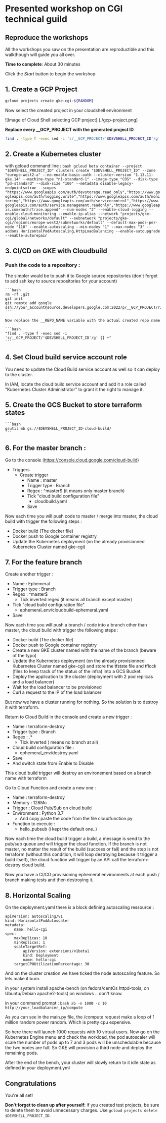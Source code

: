 # Presented workshop on CGI technical guild

## Reproduce the workshops

All the workshops you saw on the presentation are reproductible and this walkthough will guide you all over.

**Time to complete**: About 30 minutes

Click the *Start* button to begin the workshop

## 1. Create a GCP Project

```bash
gcloud projects create gke-cgi-${RANDOM}
```

Now select the created project in your cloudshell environment

![Image of Cloud Shell selecting GCP project]
(./gcp-project.png)

**Replace every __GCP_PROJECT with the generated project ID**
```bash
find . -type f -exec sed -i 's/__GCP_PROJECT/'$DEVSHELL_PROJECT_ID'/g' {} +
```

## 2. Create a Kubernetes cluster

with gcloud command line :
    ```bash
    gcloud beta container --project "$DEVSHELL_PROJECT_ID" clusters create "$DEVSHELL_PROJECT_ID" --zone "europe-west2-a" --no-enable-basic-auth --cluster-version "1.13.11-gke.14" --machine-type "n1-standard-1" --image-type "COS" --disk-type "pd-standard" --disk-size "100" --metadata disable-legacy-endpoints=true --scopes "https://www.googleapis.com/auth/devstorage.read_only","https://www.googleapis.com/auth/logging.write","https://www.googleapis.com/auth/monitoring","https://www.googleapis.com/auth/servicecontrol","https://www.googleapis.com/auth/service.management.readonly","https://www.googleapis.com/auth/trace.append" --num-nodes "2" --enable-cloud-logging --enable-cloud-monitoring --enable-ip-alias --network "projects/gke-cgi/global/networks/default" --subnetwork "projects/gke-cgi/regions/europe-west2/subnetworks/default" --default-max-pods-per-node "110" --enable-autoscaling --min-nodes "1" --max-nodes "3" --addons HorizontalPodAutoscaling,HttpLoadBalancing --enable-autoupgrade --enable-autorepair
    ```

## 3. CI/CD on GKE with Cloudbuild

### Push the code to a repository :

The simpler would be to push it to Google source repositories (don't forget to add ssh key to source repositories for your account)

    ```bash
    rm -rf .git
    git init
    git remote add google ssh://your_account@source.developers.google.com:2022/p/__GCP_PROJECT/r/REPO_NAME
    ```

    Now replace the __REPO_NAME variable with the actual created repo name

    ```bash
    "find . -type f -exec sed -i 's/__GCP_PROJECT/'$DEVSHELL_PROJECT_ID'/g' {} +"
    ```

## 4. Set Cloud build service account role

You need to update the Cloud Build service account as well so it can deploy to the cluster. 

In IAM, locate the cloud build service account and add it a role called "Kubernetes Cluster Administrator" to grant it the right to manage it.

## 5. Create the GCS Bucket to store terraform states

    ```bash
    gsutil mb gs://$DEVSHELL_PROJECT_ID-cloud-build/
    ```

## 6. For the master branch :

Go to the console (https://console.cloud.google.com/cloud-build)
- Triggers
	- Create trigger
		- Name : master
		- Trigger type : Branch
		- Regex : ^master$ (it means only master branch)
		- Tick "cloud build configuration file"
			- cloudbuild.yaml
		- Save

Now each time you will push code to master / merge into master, the cloud build with trigger the following steps :
- Docker build (The docker file)
- Docker push to Google container registry
- Update the Kubernetes deployment (on the already provisionned Kubernetes Cluster named gke-cgi)


## 7. For the feature branch
Create another trigger :
- Name : Ephemeral
- Trigger type : Branch
-  Regex : ^master$
	- Tick inverted regex (it means all branch except master)
- Tick "cloud build configuration file"
	- ephemeral_env/cloudbuild-ephemeral.yaml
- Save

Now each time you will push a branch / code into a branch other than master, the cloud build with trigger the following steps :
- Docker build (The docker file)
- Docker push to Google container registry
- Create a new GKE cluster named with the name of the branch (beware of the typo)
- Update the Kubernetes deployment (on the already provisionned Kubernetes Cluster named gke-cgi) and store the tfstate file and tflock (files to keep track of the status of the infra) into a GCS Bucket.
- Deploy the application to the cluster (deployment with 2 pod replicas and a load balancer)
- Wait for the load balancer to be provisioned
- Curl a request to the IP of the load balancer

But now we have a cluster running for nothing. So the solution is to destroy it with terraform.

Return to Cloud Build in the console and create a new trigger :
- Name : terraform-destroy
- Trigger type : Branch
- Regex : .*
	- Tick inverted ( means no branch at all)
- Cloud build configuration file :
	- ephemeral_env/destroy.yaml
- Save
- And switch state from Enable to Disable

This cloud build trigger will destroy an environement based on a branch name with terraform

Go to Cloud Function and create a new one :
- Name : terraform-destroy
- Memory : 128Mo
- Trigger : Cloud Pub/Sub on cloud build
- Environment : Python 3.7
	- And copy paste the code from the file cloudfunction.py
- Function to execute : 
	- hello_pubsub (i kept the default one..)

Now each time the cloud build trigger a build, a message is send to the pub/sub queue and will trigger the cloud function. If the branch is not master, no matter the result of the build (success or fail) and the step is not terraform (without this condition, it will loop destroying because it trigger a build itself), the cloud function will trigger by an API call the terraform-destroy cloud build.

Now you have a CI/CD provisioning ephemeral environments at each push / branch making tests and then destroying it.

## 8. Horizontal Scaling

On the deployment.yaml there is a block defining autoscaling ressource :

    apiVersion: autoscaling/v1
	kind: HorizontalPodAutoscaler
	metadata:
		name: hello-cgi
	spec:
		maxReplicas: 10
		minReplicas: 1
		scaleTargetRef:
			apiVersion: extensions/v1beta1
			kind: Deployment
			name: hello-cgi
		targetCPUUtilizationPercentage: 30

And on the cluster creation we have ticked the node autoscaling feature. So lets make it burn.

in your system install apache-bench (on fedora/centOs httpd-tools, on Ubuntu/Debian apache2-tools) on windows .. don't know.

in your command prompt :
    ```bash
    ab -n 1000 -c 10 http://your_loadbalancer_ip/compute
    ```

As you can see in the main.py file, the /compute request make a loop of 1 million random power random. Which is pretty cpu expensive.

So here there will launch 1000 requests with 10 virtual users. Now go on the Kubernetes Engine menu and check the workload, the pod autoscaler will scale the number of pods up to 7 and 3 pods will be unschedulable because the two nodes are full. So GKE will provision a third node and deploy the remaining pods.

After the end of the bench, your cluster will slowly return to it idle state as defined in your deployment.yml

## Congratulations

<walkthrough-conclusion-trophy></walkthrough-conclusion-trophy>

You're all set!

**Don't forget to clean up after yourself**: If you created test projects, be sure to delete them to avoid unnecessary charges. Use `gcloud projects delete $DEVSHELL_PROJECT_ID`.